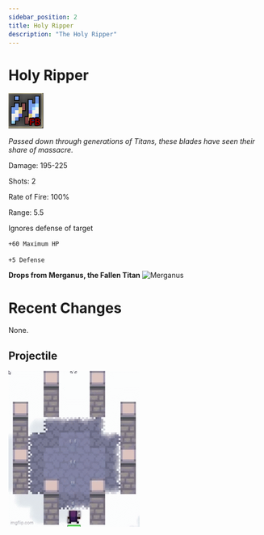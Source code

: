 ```yaml
---
sidebar_position: 2
title: Holy Ripper
description: "The Holy Ripper"
---
```


# Holy Ripper

![HolyRipper](https://raw.githubusercontent.com/Terracidal/Gifs/c628821346407d01ba9305ee6193c36b49ba52a9/954f6720f4193482b82f2d66b83c5447.png)

<i>Passed down through generations of Titans, these blades have seen their share of massacre.</i>


Damage: 195-225

Shots: 2

Rate of Fire: 100% 

Range: 5.5

Ignores defense of target

    +60 Maximum HP
    
    +5 Defense


**Drops from Merganus, the Fallen Titan** ![Merganus](https://github.com/Valor-Inc/Wiki/assets/116240675/11295cbd-dcf2-4e4d-abc0-3876cfa9b4b4)

# Recent Changes
None. 
## Projectile

![HolyRipper Projectile](https://raw.githubusercontent.com/Terracidal/Gifs/e7a25ca8543d028cacbc33192a457efeae176c7a/9ff8ll.gif)
